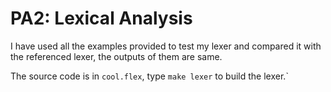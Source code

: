 # PA2: Lexical Analysis

I have used all the examples provided to test my lexer and compared it with the referenced lexer, the outputs of them are same.

The source code is in `cool.flex`, type `make lexer` to build the lexer.`
